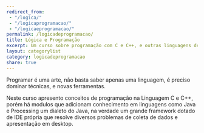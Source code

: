 ```yaml
---
redirect_from:
 - "/logica/"
 - "/logicaprogramacao/"
 - "/logicaeprogramacao/"
permalink: /logicadeprogramacao/
title: Lógica e Programação
excerpt: Um curso sobre programação com C e C++, e outras linguagens de apoio como Java e Processing
layout: categorylist
category: logicadeprogramacao
share: true 
--- 
```


Programar é uma arte, não basta saber apenas uma linguagem, é preciso dominar técnicas, e 
novas ferramentas.

Neste curso apresento conceitos de programação na Linguagem C e C++, porém há modulos 
que adicionam conhecimento em linguagens como Java e Processing um dialeto do Java, 
na verdade um grande framework dotado de IDE própria que resolve diversos problemas
de coleta de dados e apresentação em desktop.
